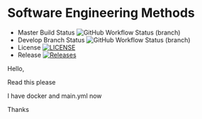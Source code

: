 # Software Engineering Methods
* Master Build Status ![GitHub Workflow Status (branch)](https://img.shields.io/github/actions/workflow/status/vladkoisnych/sem/main.yml?branch=master)
* Develop Branch Status ![GitHub Workflow Status (branch)](https://img.shields.io/github/actions/workflow/status/vladkoisnych/sem/main.yml?branch=develop)
* License [![LICENSE](https://img.shields.io/github/license/vladkoisnych/sem.svg?style=flat-square)](https://github.com/vladkoisnych/sem/blob/master/LICENSE)
* Release [![Releases](https://img.shields.io/github/release/vladkoisnych/sem/all.svg?style=flat-square)](https://github.com/vladkoisnych/sem/releases)

Hello,

Read this please

I have docker and main.yml now

Thanks